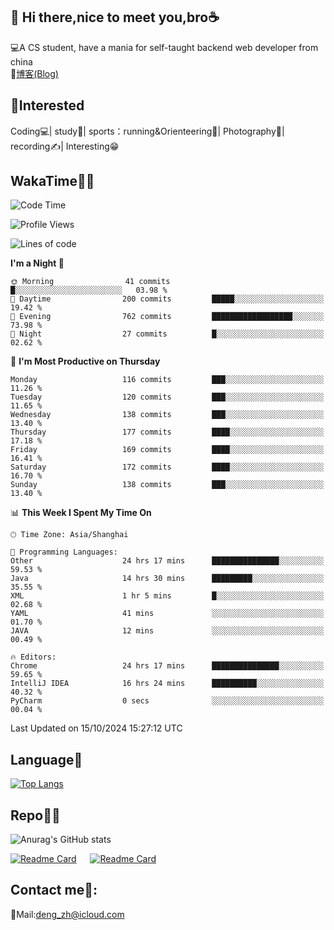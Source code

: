 👋 Hi there,nice to meet you,bro☕
---
💻A CS student, have a mania for self-taught backend web developer from china   
📌[博客(Blog)](https://github.com/HealUP/MyBlog)

 <!-- waka-box start -->
 <!-- waka-box end -->
 
🧲**Interested**
--
Coding💻| study📖| sports：running&Orienteering🏃‍| Photography📸| recording✍️| Interesting😁

WakaTime👨‍💻
---
<!--START_SECTION:waka-->
![Code Time](http://img.shields.io/badge/Code%20Time-1%2C930%20hrs%206%20mins-blue)

![Profile Views](http://img.shields.io/badge/Profile%20Views-0-blue)

![Lines of code](https://img.shields.io/badge/From%20Hello%20World%20I%27ve%20Written-205.0%20thousand%20lines%20of%20code-blue)

**I'm a Night 🦉** 

```text
🌞 Morning                41 commits          █░░░░░░░░░░░░░░░░░░░░░░░░   03.98 % 
🌆 Daytime                200 commits         █████░░░░░░░░░░░░░░░░░░░░   19.42 % 
🌃 Evening                762 commits         ██████████████████░░░░░░░   73.98 % 
🌙 Night                  27 commits          █░░░░░░░░░░░░░░░░░░░░░░░░   02.62 % 
```
📅 **I'm Most Productive on Thursday** 

```text
Monday                   116 commits         ███░░░░░░░░░░░░░░░░░░░░░░   11.26 % 
Tuesday                  120 commits         ███░░░░░░░░░░░░░░░░░░░░░░   11.65 % 
Wednesday                138 commits         ███░░░░░░░░░░░░░░░░░░░░░░   13.40 % 
Thursday                 177 commits         ████░░░░░░░░░░░░░░░░░░░░░   17.18 % 
Friday                   169 commits         ████░░░░░░░░░░░░░░░░░░░░░   16.41 % 
Saturday                 172 commits         ████░░░░░░░░░░░░░░░░░░░░░   16.70 % 
Sunday                   138 commits         ███░░░░░░░░░░░░░░░░░░░░░░   13.40 % 
```


📊 **This Week I Spent My Time On** 

```text
🕑︎ Time Zone: Asia/Shanghai

💬 Programming Languages: 
Other                    24 hrs 17 mins      ███████████████░░░░░░░░░░   59.53 % 
Java                     14 hrs 30 mins      █████████░░░░░░░░░░░░░░░░   35.55 % 
XML                      1 hr 5 mins         █░░░░░░░░░░░░░░░░░░░░░░░░   02.68 % 
YAML                     41 mins             ░░░░░░░░░░░░░░░░░░░░░░░░░   01.70 % 
JAVA                     12 mins             ░░░░░░░░░░░░░░░░░░░░░░░░░   00.49 % 

🔥 Editors: 
Chrome                   24 hrs 17 mins      ███████████████░░░░░░░░░░   59.65 % 
IntelliJ IDEA            16 hrs 24 mins      ██████████░░░░░░░░░░░░░░░   40.32 % 
PyCharm                  0 secs              ░░░░░░░░░░░░░░░░░░░░░░░░░   00.04 % 
```


 Last Updated on 15/10/2024 15:27:12 UTC
<!--END_SECTION:waka-->

Language🚀
---
[![Top Langs](https://github-readme-stats.vercel.app/api/top-langs/?username=HealUP&layout=compact&hide_border=true)](https://github.com/HealUP)

Repo🧑‍💻
---
![Anurag's GitHub stats](https://github-readme-stats.vercel.app/api?username=HealUP&count_private=true&show_icons=true&theme=gruvbox&hide_border=true) 

[![Readme Card](https://github-readme-stats.vercel.app/api/pin/?username=HealUP&repo=InternetEy&theme=transparent)](https://github.com/HealUP/InternetEy) &emsp;
[![Readme Card](https://github-readme-stats.vercel.app/api/pin/?username=HealUP&repo=CampusExperience&theme=transparent)](https://github.com/HealUP/CampusExperience)


Contact me📱:
---
📮Mail:deng_zh@icloud.com  
